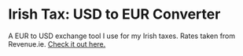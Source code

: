 # Irish Tax: USD to EUR Converter

A EUR to USD exchange tool I use for my Irish taxes. Rates taken from Revenue.ie. [Check it out here.](https://akgd.github.io/usdEurExchange/)